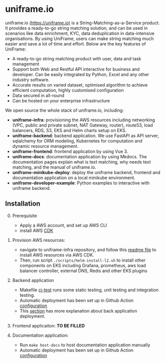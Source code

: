 # uniframe.io

uniframe.io [(https://uniframe.io)](https://uniframe.io) is a String-Matching-as-a-Service product. It provides a ready-to-go string matching solution, and can be used in scenarios like data enrichment, KYC, data deduplication in data-intensive organisations. By using UniFrame, users can make string matching much easier and save a lot of time and effort. Below are the key features of UniFrame:

- A ready-to-go string matching product with user, data and task management
- Support both Web and Restful API interactive for business and developer. Can be easily integrated by Python, Excel and any other industry software.
- Accurate results on varied dataset, optimised algorithm to achieve efficient computation, highly customised configuration
- Data secured in all-round
- Can be hosted on your enterprise infrastructure

We open source the whole stack of uniframe.io, including:
- **uniframe-infra**: provisioning the AWS resources including networking (VPC, public and private subnet, NAT Gateway, router), route53, load balancers, RDS, S3, EKS and Helm charts setup on EKS.
- **uniframe-backend**: backend application. We use FastAPI as API server, sqlalchemy for ORM modeling, Kubernetes for computation and dynamic resource management.
- **uniframe-frontend**: frontend application by using Vue 3.
- **uniframe-docs**: documentation application by using Mkdocs. The documentation pages explain what is text matching, why needs text matching, and the manual of uniframe.io.
- **uniframe-minikube-deploy**: deploy the uniframe backend, frontend and documentation application on a local minikube environment.
- **uniframe-developer-example**: Python examples to interactive with uniframe backend.

## Installation
0. Prerequisite
    - Apply a AWS account, and set up AWS CLI
    - install AWS [CDK](https://docs.aws.amazon.com/cdk/v2/guide/getting_started.html)

1. Provision AWS resources: 
    - navigate to uniframe-infra repository, and follow this [readme file](https://github.com/uniframe-io/uniframe-infra/blob/main/README.md#deploy-on-a-new-aws-account) to install AWS resources via AWS CDK. 
    - Then, run script `./scripts/helm-install-l2.sh` to install other components on EKS including Grafana, prometheus, aws load balancer controller, external DNS, Redis and other EKS plugins 
2. Backend application
    - Makefile [ci-test](https://github.com/uniframe-io/uniframe-backend/blob/main/Makefile#L8) runs some static testing, unit testing and integration testing.
    - Automatic deployment has been set up in Github Action [configuration](https://github.com/uniframe-io/uniframe-backend/tree/main/.github/workflows)
    - This [section](https://github.com/uniframe-io/uniframe-backend/blob/main/README.md#continue-deployment) has more explanation about back application deployment.
3. Frontend applicaiton: **TO BE FILLED**
4. Documentation application:
    - Run `make host-docs` to host documentation application manually
    - Automatic deployment has been set up in Github Action [configuration](https://github.com/uniframe-io/uniframe-docs/tree/main/.github/workflows)    
